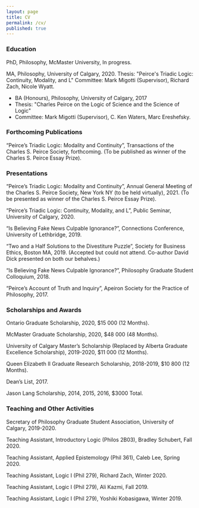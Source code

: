 ```yaml
---
layout: page
title: CV
permalink: /cv/
published: true
---
```

### Education

PhD, Philosophy, McMaster University, In progress.

MA, Philosophy, University of Calgary, 2020.
Thesis: "Peirce's Triadic Logic: Continuity, Modality, and L"
Committee: Mark Migotti (Supervisor), Richard Zach, Nicole Wyatt.

- BA (Honours), Philosophy, University of Calgary, 2017
- Thesis: "Charles Peirce on the Logic of Science and the Science of Logic"
- Committee: Mark Migotti (Supervisor), C. Ken Waters, Marc Ereshefsky.

### Forthcoming Publications

“Peirce’s Triadic Logic: Modality and Continuity”, Transactions of the Charles S. Peirce
Society, forthcoming. (To be published as winner of the Charles S. Peirce Essay Prize).

### Presentations

“Peirce’s Triadic Logic: Modality and Continuity”, Annual General Meeting of the Charles S. Peirce Society, New York NY (to be held virtually), 2021. (To be presented as winner of the Charles S. Peirce Essay Prize).

“Peirce’s Triadic Logic: Continuity, Modality, and L”, Public Seminar, University of Calgary, 2020.

“Is Believing Fake News Culpable Ignorance?”, Connections Conference, University of Lethbridge, 2019.

“Two and a Half Solutions to the Divestiture Puzzle”, Society for Business Ethics, Boston MA, 2019. (Accepted but could not attend. Co-author David Dick presented on both our behalves.)

“Is Believing Fake News Culpable Ignorance?”, Philosophy Graduate Student Colloquium, 2018.

“Peirce’s Account of Truth and Inquiry”, Apeiron Society for the Practice of Philosophy, 2017.

### Scholarships and Awards

Ontario Graduate Scholarship, 2020, $15 000 (12 Months).

McMaster Graduate Scholarship, 2020, $48 000 (48 Months).

University of Calgary Master’s Scholarship (Replaced by Alberta Graduate Excellence Scholarship), 2019-2020, $11 000 (12 Months).

Queen Elizabeth II Graduate Research Scholarship, 2018-2019, $10 800 (12 Months).

Dean’s List, 2017.

Jason Lang Scholarship, 2014, 2015, 2016, $3000 Total.

### Teaching and Other Activities

Secretary of Philosophy Graduate Student Association, University of Calgary, 2019-2020.

Teaching Assistant, Introductory Logic (Philos 2B03), Bradley Schubert, Fall 2020.

Teaching Assistant, Applied Epistemology (Phil 361), Caleb Lee, Spring 2020.

Teaching Assistant, Logic I (Phil 279), Richard Zach, Winter 2020.

Teaching Assistant, Logic I (Phil 279), Ali Kazmi, Fall 2019.

Teaching Assistant, Logic I (Phil 279), Yoshiki Kobasigawa, Winter 2019.
